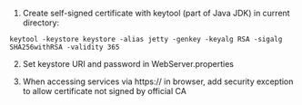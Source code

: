 
1) Create self-signed certificate with keytool (part of Java JDK) in current directory:

```
keytool -keystore keystore -alias jetty -genkey -keyalg RSA -sigalg SHA256withRSA -validity 365
```

2) Set keystore URI and password in WebServer.properties

3) When accessing services via https:// in browser, add security exception to allow certificate not signed by official CA
